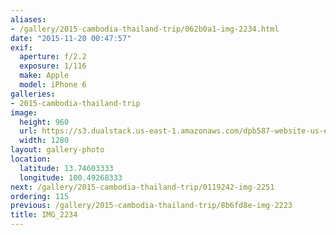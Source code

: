 ```yaml
---
aliases:
- /gallery/2015-cambodia-thailand-trip/062b0a1-img-2234.html
date: "2015-11-20 00:47:57"
exif:
  aperture: f/2.2
  exposure: 1/116
  make: Apple
  model: iPhone 6
galleries:
- 2015-cambodia-thailand-trip
image:
  height: 960
  url: https://s3.dualstack.us-east-1.amazonaws.com/dpb587-website-us-east-1/asset/gallery/2015-cambodia-thailand-trip/062b0a1-img-2234~1280.jpg
  width: 1280
layout: gallery-photo
location:
  latitude: 13.74603333
  longitude: 100.49268333
next: /gallery/2015-cambodia-thailand-trip/0119242-img-2251
ordering: 115
previous: /gallery/2015-cambodia-thailand-trip/8b6fd8e-img-2223
title: IMG_2234
---
```

